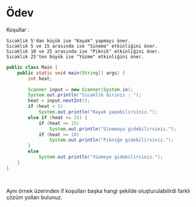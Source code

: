 # Ödev

Koşullar :

    Sıcaklık 5'dan küçük ise "Kayak" yapmayı öner.
    Sıcaklık 5 ve 15 arasında ise "Sinema" etkinliğini öner.
    Sıcaklık 10 ve 25 arasında ise "Piknik" etkinliğini öner.
    Sıcaklık 25'ten büyük ise "Yüzme" etkinliğini öner.

```java
public class Main {
    public static void main(String[] args) {
        int heat;

        Scanner input = new Scanner(System.in);
        System.out.println("Sicaklik Giriniz : ");
        heat = input.nextInt();
        if (heat < 5)
            System.out.println("Kayak yapabilirsiniz.");
        else if (heat <= 25) {
            if (heat <= 15)
                System.out.println("Sinemaya gidebilirsiniz.");
            if (heat >= 10)
                System.out.println("Pikniğe gidebilirsiniz.");
        }
        else
            System.out.println("Yüzmeye gidebilirsiniz.");
    }
}

    

```

Aynı örnek üzerinden if koşulları başka hangi şekilde oluşturulabilirdi farklı çözüm yolları bulunuz.